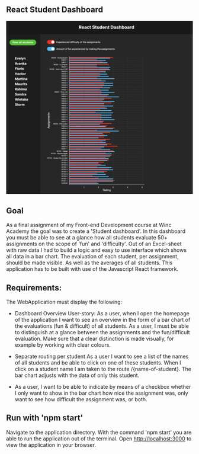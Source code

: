  ## React Student Dashboard

![](screenshot-react-dashboard.png)

##  Goal
As a final assignment of my Front-end Development course at Winc Academy the goal was to create a 'Student dashboard'. In this dashboard you must be able to see at a glance how all students evaluate 50+ assignments on the scope of 'fun' and 'difficulty'. Out of an Excel-sheet with raw data I had to build a logic and easy to use interface which shows all data in a bar chart. The evaluation of each student, per assignment, should be made visible. As well as the averages of all students.
This application has to be built with use of the Javascript React framework.

## Requirements:
The WebApplication must display the following:
- Dashboard Overview User-story: As a user, when I open the homepage of the application I want to see an overview in the form of a bar chart of the evaluations (fun & difficult) of all students. As a user, I must be able to distinguish at a glance between the assignments and the fun/difficult evaluation. Make sure that a clear distinction is made visually, for example by working with clear colours. 

- Separate routing per student As a user I want to see a list of the names of all students and be able to click on one of these students. When I click on a student name I am taken to the route /{name-of-student}. The bar chart adjusts with the data of only this student.

- As a user, I want to be able to indicate by means of a checkbox whether I only want to show in the bar chart how nice the assignment was, only want to see how difficult the assignment was, or both.

## Run with 'npm start'
Navigate to the application directory.
With the command 'npm start' you are able to run the application out of the terminal.
Open [http://localhost:3000](http://localhost:3000) to view the application in your browser.


